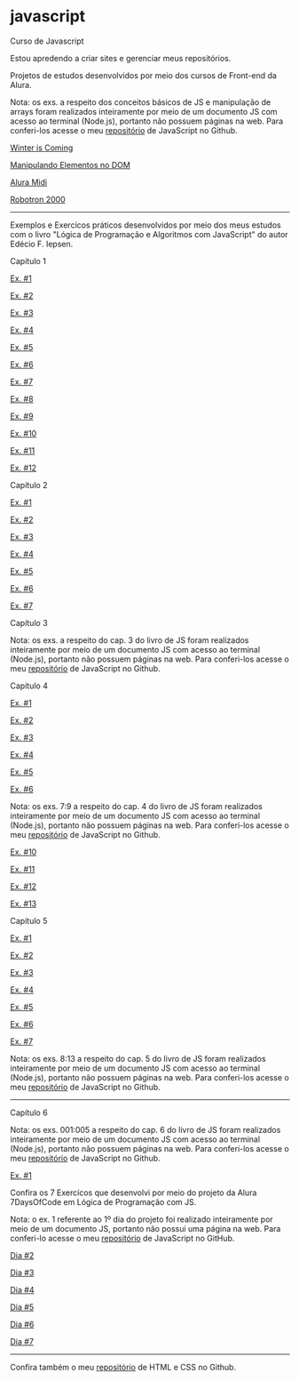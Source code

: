 # javascript
 Curso de Javascript

 Estou apredendo a criar sites e gerenciar meus repositórios.

 Projetos de estudos desenvolvidos por meio dos cursos de Front-end da Alura.

 <p>Nota: os exs. a respeito dos conceitos básicos de JS e manipulação de arrays foram realizados inteiramente por meio de um documento JS com acesso ao terminal (Node.js), portanto não possuem páginas na web. Para conferi-los acesse o meu <a href="https://github.com/Matheus-Pombeiro/javascript">repositório</a> de JavaScript no Github.</p>

 <a href="https://matheus-pombeiro.github.io/javascript/winter-is-coming/index.html">Winter is Coming</a>

 <a href="https://matheus-pombeiro.github.io/javascript/manipulando-elementos-dom/index.html">Manipulando Elementos no DOM</a>

 <a href="https://matheus-pombeiro.github.io/javascript/alura-midi/index.html">Alura Midi</a>

 <a href="https://matheus-pombeiro.github.io/javascript/robotron-2000/index.html">Robotron 2000</a>

 <hr>

 Exemplos e Exercícos práticos desenvolvidos por meio dos meus estudos com o livro "Lógica de Programação e Algoritmos com JavaScript" do autor Edécio F. Iepsen.

 <p>Capítulo 1</p>

 <a href="https://matheus-pombeiro.github.io/javascript/livrojs/cap1/ex1-1/index.html">Ex. #1</a>

 <a href="https://matheus-pombeiro.github.io/javascript/livrojs/cap1/ex1-2/index.html">Ex. #2</a>

 <a href="https://matheus-pombeiro.github.io/javascript/livrojs/cap1/ex1-3/index.html">Ex. #3</a>

 <a href="https://matheus-pombeiro.github.io/javascript/livrojs/cap1/ex1-4/index.html">Ex. #4</a>

 <a href="https://matheus-pombeiro.github.io/javascript/livrojs/cap1/ex1-5/index.html">Ex. #5</a>

 <a href="https://matheus-pombeiro.github.io/javascript/livrojs/cap1/ex1-6/index.html">Ex. #6</a>

 <a href="https://matheus-pombeiro.github.io/javascript/livrojs/cap1/ex1-7/index.html">Ex. #7</a>

 <a href="https://matheus-pombeiro.github.io/javascript/livrojs/cap1/ex1-8/index.html">Ex. #8</a>

 <a href="https://matheus-pombeiro.github.io/javascript/livrojs/cap1/ex1-9/index.html">Ex. #9</a>

 <a href="https://matheus-pombeiro.github.io/javascript/livrojs/cap1/ex1-10/index.html">Ex. #10</a>

 <a href="https://matheus-pombeiro.github.io/javascript/livrojs/cap1/ex1-11/index.html">Ex. #11</a>

 <a href="https://matheus-pombeiro.github.io/javascript/livrojs/cap1/ex1-12/index.html">Ex. #12</a>

 <p>Capítulo 2</p>

 <a href="https://matheus-pombeiro.github.io/javascript/livrojs/cap2/ex2-1/index.html">Ex. #1</a>

 <a href="https://matheus-pombeiro.github.io/javascript/livrojs/cap2/ex2-2/index.html">Ex. #2</a>

 <a href="https://matheus-pombeiro.github.io/javascript/livrojs/cap2/ex2-3/index.html">Ex. #3</a>

 <a href="https://matheus-pombeiro.github.io/javascript/livrojs/cap2/ex2-4/index.html">Ex. #4</a>

 <a href="https://matheus-pombeiro.github.io/javascript/livrojs/cap2/ex2-5/index.html">Ex. #5</a>

 <a href="https://matheus-pombeiro.github.io/javascript/livrojs/cap2/ex2-6/index.html">Ex. #6</a>

 <a href="https://matheus-pombeiro.github.io/javascript/livrojs/cap2/ex2-7/index.html">Ex. #7</a>

 <p>Capítulo 3</p>

 <p>Nota: os exs. a respeito do cap. 3 do livro de JS foram realizados inteiramente por meio de um documento JS com acesso ao terminal (Node.js), portanto não possuem páginas na web. Para conferi-los acesse o meu <a href="https://github.com/Matheus-Pombeiro/javascript">repositório</a> de JavaScript no Github.</p>

 <p>Capítulo 4</p>

 <a href="https://matheus-pombeiro.github.io/javascript/livrojs/cap4/ex4-1/index.html">Ex. #1</a>

 <a href="https://matheus-pombeiro.github.io/javascript/livrojs/cap4/ex4-2/index.html">Ex. #2</a>

 <a href="https://matheus-pombeiro.github.io/javascript/livrojs/cap4/ex4-3/index.html">Ex. #3</a>

 <a href="https://matheus-pombeiro.github.io/javascript/livrojs/cap4/ex4-4/index.html">Ex. #4</a>

 <a href="https://matheus-pombeiro.github.io/javascript/livrojs/cap4/ex4-5/index.html">Ex. #5</a>

 <a href="https://matheus-pombeiro.github.io/javascript/livrojs/cap4/ex4-6/index.html">Ex. #6</a>

 <p>Nota: os exs. 7:9 a respeito do cap. 4 do livro de JS foram realizados inteiramente por meio de um documento JS com acesso ao terminal (Node.js), portanto não possuem páginas na web. Para conferi-los acesse o meu <a href="https://github.com/Matheus-Pombeiro/javascript">repositório</a> de JavaScript no Github.</p>

 <a href="https://matheus-pombeiro.github.io/javascript/livrojs/cap4/ex4-10/index.html">Ex. #10</a>

 <a href="https://matheus-pombeiro.github.io/javascript/livrojs/cap4/ex4-11/index.html">Ex. #11</a>

 <a href="https://matheus-pombeiro.github.io/javascript/livrojs/cap4/ex4-12/index.html">Ex. #12</a>

 <a href="https://matheus-pombeiro.github.io/javascript/livrojs/cap4/ex4-13/index.html">Ex. #13</a>

 <p>Capítulo 5</p>
 
 <a href="https://matheus-pombeiro.github.io/javascript/livrojs/cap5/ex5-1/index.html">Ex. #1</a>

 <a href="https://matheus-pombeiro.github.io/javascript/livrojs/cap5/ex5-2/index.html">Ex. #2</a>

 <a href="https://matheus-pombeiro.github.io/javascript/livrojs/cap5/ex5-3/index.html">Ex. #3</a>

 <a href="https://matheus-pombeiro.github.io/javascript/livrojs/cap5/ex5-4/index.html">Ex. #4</a>

 <a href="https://matheus-pombeiro.github.io/javascript/livrojs/cap5/ex5-5/index.html">Ex. #5</a>

 <a href="https://matheus-pombeiro.github.io/javascript/livrojs/cap5/ex5-6/index.html">Ex. #6</a>

 <a href="https://matheus-pombeiro.github.io/javascript/livrojs/cap5/ex5-7/index.html">Ex. #7</a>

 <p>Nota: os exs. 8:13 a respeito do cap. 5 do livro de JS foram realizados inteiramente por meio de um documento JS com acesso ao terminal (Node.js), portanto não possuem páginas na web. Para conferi-los acesse o meu <a href="https://github.com/Matheus-Pombeiro/javascript">repositório</a> de JavaScript no Github.</p>
 
 <hr>

 <p>Capítulo 6</p>
 
 <p>Nota: os exs. 001:005 a respeito do cap. 6 do livro de JS foram realizados inteiramente por meio de um documento JS com acesso ao terminal (Node.js), portanto não possuem páginas na web. Para conferi-los acesse o meu <a href="https://github.com/Matheus-Pombeiro/javascript">repositório</a> de JavaScript no Github.</p>

 <a href="https://matheus-pombeiro.github.io/javascript/livrojs/cap6/ex6-1/index.html">Ex. #1</a>

 Confira os 7 Exercícos que desenvolvi por meio do projeto da Alura 7DaysOfCode em Lógica de Programação com JS.

 <p>Nota: o ex. 1 referente ao 1º dia do projeto foi realizado inteiramente por meio de um documento JS, portanto não possui uma página na web. Para conferi-lo acesse o meu <a href="https://github.com/Matheus-Pombeiro/javascript">repositório</a> de JavaScript no GitHub.</p>

 <a href="https://matheus-pombeiro.github.io/javascript/seven-days-of-code-alura-js/dia-2/index.html">Dia #2</a>

 <a href="https://matheus-pombeiro.github.io/javascript/seven-days-of-code-alura-js/dia-3/index.html">Dia #3</a>

 <a href="https://matheus-pombeiro.github.io/javascript/seven-days-of-code-alura-js/dia-4/index.html">Dia #4</a>

 <a href="https://matheus-pombeiro.github.io/javascript/seven-days-of-code-alura-js/dia-5/index.html">Dia #5</a>

 <a href="https://matheus-pombeiro.github.io/javascript/seven-days-of-code-alura-js/dia-6/index.html">Dia #6</a>

 <a href="https://matheus-pombeiro.github.io/javascript/seven-days-of-code-alura-js/dia-7/index.html">Dia #7</a>

 <hr>

 Confira também o meu <a href="https://matheus-pombeiro.github.io/html-css">repositório</a> de HTML e CSS no Github.